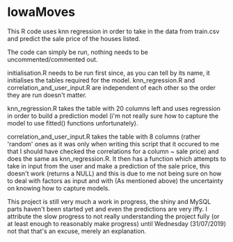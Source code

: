 # IowaMoves
This R code uses knn regression in order to take in the data from train.csv and predict the sale price of the houses listed.

The code can simply be run, nothing needs to be uncommented/commented out.

initialisation.R needs to be run first since, as you can tell by its name, it initialises the tables required for the model. knn_regression.R and correlation_and_user_input.R are independent of each other so the order they are run doesn't matter.

knn_regression.R takes the table with 20 columns left and uses regression in order to build a prediction model (i'm not really sure how to capture the model to use fitted() functions unfortunately). 

correlation_and_user_input.R takes the table with 8 columns (rather 'random' ones as it was only when writing this script that it occured to me that I should have checked the correlations for a column ~ sale price) and does the same as knn_regression.R. It then has a function which attempts to take in input from the user and make a prediction of the sale price, this doesn't work (returns a NULL) and this is due to me not being sure on how to deal with factors as input and with (As mentioned above) the uncertainty on knowing how to capture models.

This project is still very much a work in progress, the shiny and MySQL parts haven't been started yet and even the predictions are very iffy. I attribute the slow progress to not really understanding the project fully (or at least enough to reasonably make progress) until Wednesday (31/07/2019) not that that's an excuse, merely an explanation.

